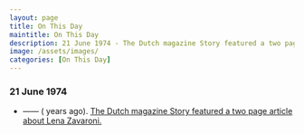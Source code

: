 ```yaml
---
layout: page
title: On This Day
maintitle: On This Day
description: 21 June 1974 - The Dutch magazine Story featured a two page article about Lena Zavaroni.
image: /assets/images/
categories: [On This Day]
---
```


### 21 June 1974
* —— (<span id="age"></span> years ago). [The Dutch magazine Story featured a two page article about Lena Zavaroni.](/magazines/1974/06/21/story.html)

<!-- Script for calculating number of years ago -->
<script>
var dob = '19740621';
var year = Number(dob.substr(0, 4));
var month = Number(dob.substr(4, 2)) - 1;
var day = Number(dob.substr(6, 2));
var today = new Date();
var age = today.getFullYear() - year;
if (today.getMonth() < month || (today.getMonth() == month && today.getDate() < day)) {
age--;
}
document.getElementById("age").innerHTML=age;
</script>

